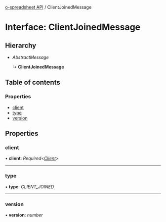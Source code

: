 [o-spreadsheet API](../README.md) / ClientJoinedMessage

# Interface: ClientJoinedMessage

## Hierarchy

* *AbstractMessage*

  ↳ **ClientJoinedMessage**

## Table of contents

### Properties

- [client](clientjoinedmessage.md#client)
- [type](clientjoinedmessage.md#type)
- [version](clientjoinedmessage.md#version)

## Properties

### client

• **client**: *Required*<[*Client*](client.md)\>

___

### type

• **type**: *CLIENT_JOINED*

___

### version

• **version**: *number*
